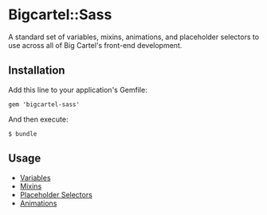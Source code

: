# Bigcartel::Sass

A standard set of variables, mixins, animations, and placeholder selectors to use across all of Big Cartel's front-end development.

## Installation

Add this line to your application's Gemfile:

    gem 'bigcartel-sass'

And then execute:

    $ bundle

## Usage

* [Variables]()
* [Mixins]()
* [Placeholder Selectors]()
* [Animations]()


